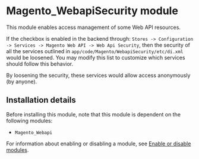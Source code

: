 # Magento_WebapiSecurity module

This module enables access management of some Web API resources.

If the checkbox is enabled in the backend through: `Stores -> Configuration -> Services -> Magento Web API -> Web Api Security`, then the security of all the services outlined in `app/code/Magento/WebapiSecurity/etc/di.xml` would be loosened. You may modify this list to customize which services should follow this behavior.

By loosening the security, these services would allow access anonymously (by anyone).

## Installation details

Before installing this module, note that this module is dependent on the following modules:

- `Magento_Webapi`

For information about enabling or disabling a module, see [Enable or disable modules](https://experienceleague.adobe.com/en/docs/commerce-operations/installation-guide/tutorials/manage-modules).
